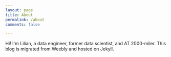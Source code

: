 ```yaml
---
layout: page
title: About
permalink: /about
comments: false

---
```


Hi! I'm Lilian, a data engineer, former data scientist, and AT 2000-miler. This blog is migrated from Weebly and hosted on Jekyll.